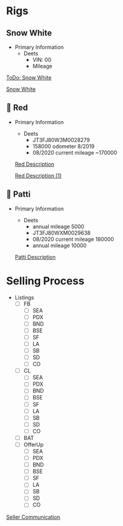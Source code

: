 # Rigs

## Snow White

- Primary Information
    - Deets
        - VIN: 00
        - Mileage

[ToDo: Snow White](Rigs%20f8ffcc2bb4da48a8ae464379b7682611/ToDo%20Snow%20White%20c280c418714d45c7b6b7077efb418488.md)

[Snow White ](Rigs%20f8ffcc2bb4da48a8ae464379b7682611/Snow%20White%2018952e2051a94194b5df08fa7d3f38e1.md)

## 🚗 Red

- Primary Information
    - Deets
        - JT3FJ80W3M0028279
        - 158000 odometer 8/2019
        - 08/2020 current mileage ~170000
    
    [Red Description](Rigs%20f8ffcc2bb4da48a8ae464379b7682611/Red%20Description%2095740f5d62894d3ca56064505e390492.md)
    
    [Red Description (1)](Rigs%20f8ffcc2bb4da48a8ae464379b7682611/Red%20Description%20(1)%201a26509554a780e69482c24b44458ade.md)
    

## 🚙 Patti

- Primary Information
    - Deets
        - annual mileage 5000
        - JT3FJ80WXM0029638
        - 08/2020 current mileage 180000
        - annual mileage 10000
    
    [Patti Description](Rigs%20f8ffcc2bb4da48a8ae464379b7682611/Patti%20Description%20e77805bc6f094ee3bed00fa129bd3cdf.md)
    

# Selling Process

- Listings
    - [ ]  FB
        - [ ]  SEA
        - [ ]  PDX
        - [ ]  BND
        - [ ]  BSE
        - [ ]  SF
        - [ ]  LA
        - [ ]  SB
        - [ ]  SD
        - [ ]  CO
    - [ ]  CL
        - [ ]  SEA
        - [ ]  PDX
        - [ ]  BND
        - [ ]  BSE
        - [ ]  SF
        - [ ]  LA
        - [ ]  SB
        - [ ]  SD
        - [ ]  CO
    - [ ]  BAT
    - [ ]  OfferUp
        - [ ]  SEA
        - [ ]  PDX
        - [ ]  BND
        - [ ]  BSE
        - [ ]  SF
        - [ ]  LA
        - [ ]  SB
        - [ ]  SD
        - [ ]  CO

[Seller Communication](Rigs%20f8ffcc2bb4da48a8ae464379b7682611/Seller%20Communication%20a12a13bd5ae84fb0ba244d1aef534e46.md)
